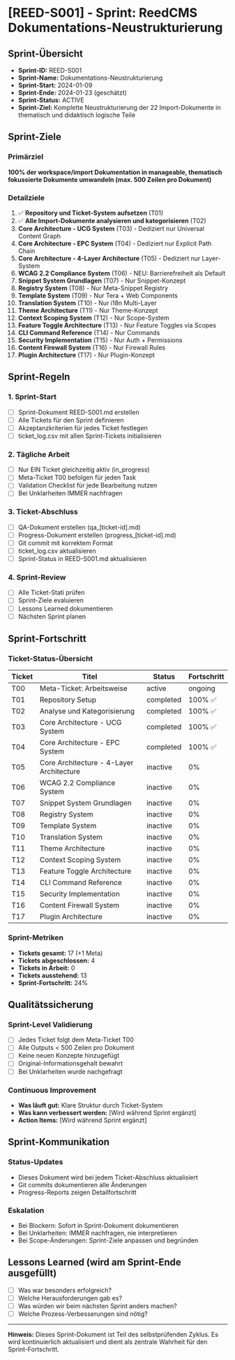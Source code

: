 # [REED-S001] - Sprint: ReedCMS Dokumentations-Neustrukturierung

## Sprint-Übersicht
- **Sprint-ID:** REED-S001
- **Sprint-Name:** Dokumentations-Neustrukturierung
- **Sprint-Start:** 2024-01-09
- **Sprint-Ende:** 2024-01-23 (geschätzt)
- **Sprint-Status:** ACTIVE
- **Sprint-Ziel:** Komplette Neustrukturierung der 22 Import-Dokumente in thematisch und didaktisch logische Teile

## Sprint-Ziele

### Primärziel
**100% der workspace/import Dokumentation in manageable, thematisch fokussierte Dokumente umwandeln (max. 500 Zeilen pro Dokument)**

### Detailziele
1. ✅ **Repository und Ticket-System aufsetzen** (T01)
2. ✅ **Alle Import-Dokumente analysieren und kategorisieren** (T02)
3. **Core Architecture - UCG System** (T03) - Dediziert nur Universal Content Graph
4. **Core Architecture - EPC System** (T04) - Dediziert nur Explicit Path Chain
5. **Core Architecture - 4-Layer Architecture** (T05) - Dediziert nur Layer-System
6. **WCAG 2.2 Compliance System** (T06) - NEU: Barrierefreiheit als Default
7. **Snippet System Grundlagen** (T07) - Nur Snippet-Konzept
8. **Registry System** (T08) - Nur Meta-Snippet Registry
9. **Template System** (T09) - Nur Tera + Web Components
10. **Translation System** (T10) - Nur i18n Multi-Layer
11. **Theme Architecture** (T11) - Nur Theme-Konzept
12. **Context Scoping System** (T12) - Nur Scope-System
13. **Feature Toggle Architecture** (T13) - Nur Feature Toggles via Scopes
14. **CLI Command Reference** (T14) - Nur Commands
15. **Security Implementation** (T15) - Nur Auth + Permissions
16. **Content Firewall System** (T16) - Nur Firewall Rules
17. **Plugin Architecture** (T17) - Nur Plugin-Konzept

## Sprint-Regeln

### 1. Sprint-Start
- [ ] Sprint-Dokument REED-S001.md erstellen
- [ ] Alle Tickets für den Sprint definieren
- [ ] Akzeptanzkriterien für jedes Ticket festlegen
- [ ] ticket_log.csv mit allen Sprint-Tickets initialisieren

### 2. Tägliche Arbeit
- [ ] Nur EIN Ticket gleichzeitig aktiv (in_progress)
- [ ] Meta-Ticket T00 befolgen für jeden Task
- [ ] Validation Checklist für jede Bearbeitung nutzen
- [ ] Bei Unklarheiten IMMER nachfragen

### 3. Ticket-Abschluss
- [ ] QA-Dokument erstellen (qa_[ticket-id].md)
- [ ] Progress-Dokument erstellen (progress_[ticket-id].md)
- [ ] Git commit mit korrektem Format
- [ ] ticket_log.csv aktualisieren
- [ ] Sprint-Status in REED-S001.md aktualisieren

### 4. Sprint-Review
- [ ] Alle Ticket-Stati prüfen
- [ ] Sprint-Ziele evaluieren
- [ ] Lessons Learned dokumentieren
- [ ] Nächsten Sprint planen

## Sprint-Fortschritt

### Ticket-Status-Übersicht
| Ticket | Titel | Status | Fortschritt |
|--------|-------|--------|-------------|
| T00 | Meta-Ticket: Arbeitsweise | active | ongoing |
| T01 | Repository Setup | completed | 100% ✅ |
| T02 | Analyse und Kategorisierung | completed | 100% ✅ |
| T03 | Core Architecture - UCG System | completed | 100% ✅ |
| T04 | Core Architecture - EPC System | completed | 100% ✅ |
| T05 | Core Architecture - 4-Layer Architecture | inactive | 0% |
| T06 | WCAG 2.2 Compliance System | inactive | 0% |
| T07 | Snippet System Grundlagen | inactive | 0% |
| T08 | Registry System | inactive | 0% |
| T09 | Template System | inactive | 0% |
| T10 | Translation System | inactive | 0% |
| T11 | Theme Architecture | inactive | 0% |
| T12 | Context Scoping System | inactive | 0% |
| T13 | Feature Toggle Architecture | inactive | 0% |
| T14 | CLI Command Reference | inactive | 0% |
| T15 | Security Implementation | inactive | 0% |
| T16 | Content Firewall System | inactive | 0% |
| T17 | Plugin Architecture | inactive | 0% |

### Sprint-Metriken
- **Tickets gesamt:** 17 (+1 Meta)
- **Tickets abgeschlossen:** 4
- **Tickets in Arbeit:** 0
- **Tickets ausstehend:** 13
- **Sprint-Fortschritt:** 24%

## Qualitätssicherung

### Sprint-Level Validierung
- [ ] Jedes Ticket folgt dem Meta-Ticket T00
- [ ] Alle Outputs < 500 Zeilen pro Dokument
- [ ] Keine neuen Konzepte hinzugefügt
- [ ] Original-Informationsgehalt bewahrt
- [ ] Bei Unklarheiten wurde nachgefragt

### Continuous Improvement
- **Was läuft gut:** Klare Struktur durch Ticket-System
- **Was kann verbessert werden:** [Wird während Sprint ergänzt]
- **Action Items:** [Wird während Sprint ergänzt]

## Sprint-Kommunikation

### Status-Updates
- Dieses Dokument wird bei jedem Ticket-Abschluss aktualisiert
- Git commits dokumentieren alle Änderungen
- Progress-Reports zeigen Detailfortschritt

### Eskalation
- Bei Blockern: Sofort in Sprint-Dokument dokumentieren
- Bei Unklarheiten: IMMER nachfragen, nie interpretieren
- Bei Scope-Änderungen: Sprint-Ziele anpassen und begründen

## Lessons Learned (wird am Sprint-Ende ausgefüllt)
- [ ] Was war besonders erfolgreich?
- [ ] Welche Herausforderungen gab es?
- [ ] Was würden wir beim nächsten Sprint anders machen?
- [ ] Welche Prozess-Verbesserungen sind nötig?

---

**Hinweis:** Dieses Sprint-Dokument ist Teil des selbstprüfenden Zyklus. Es wird kontinuierlich aktualisiert und dient als zentrale Wahrheit für den Sprint-Fortschritt.